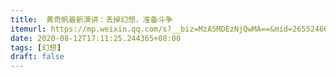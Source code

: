 ```yaml
---
title:  黄奇帆最新演讲：丢掉幻想，准备斗争
itemurl: https://mp.weixin.qq.com/s?__biz=MzA5MDEzNjQwMA==&mid=2655246618&idx=2&sn=977487e549e278e8a9b1867d95515e86&chksm=8ba73325bcd0ba331c6f66140c982d227338b3880a48ab36de423db54c1d25af537717864e69&&xtrack=1&scene=90&subscene=93&sessionid=1597223193&clicktime=1597223201&enterid=1597223201#rd
date: 2020-08-12T17:11:25.244365+08:00
tags: [幻想]
draft: false
---
```


